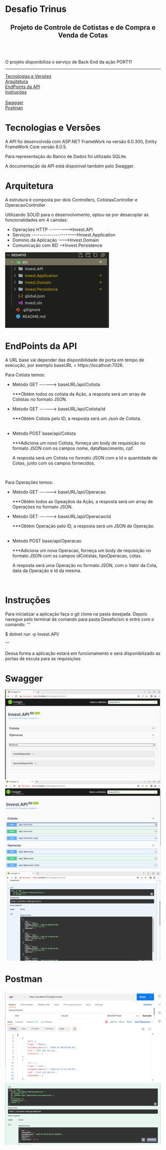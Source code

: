 # Desafio Trinus

<h2 align="center">Projeto de Controle de Cotistas e de Compra e Venda de Cotas</h2>
<br>
<br>
<p>O projeto disponibiliza o serviço de Back-End da ação PORT11</p>
<hr>

<p align="left">
  <a href="#Tecnologias e Versões"> Tecnologias e Versões </a>
  <br>
  <a href="#Arquitetura"> Arquitetura </a>
  <br>
  <a href="#EndPoints da API"> EndPoints da API </a>
  <br>
  <a href="#Instruções"> Instruções </a>
  <br>
  <br>
  <a href="#Swagger"> Swagger </a>
  <br>
  <a href="#Postman"> Postman </a>
  <br>
</p>


# Tecnologias e Versões
<p>
A API foi desenvolvida com ASP.NET FrameWork na versão 6.0.300, Entity FrameWork Core versão 6.0.5.
</p>
<p>
Para representação do Banco de Dados foi utilizado SQLite.
</p>
<p>
A documentação da API está disponivel também pelo Swagger.
</p>


# Arquitetura
<p>A estrutura é composta por dois Controllers, CotistasController e OperacaoController</p>
<p>Utilizando SOLID para o desenvolvimento, optou-se por desacoplar as funcionalidades em 4 camdas:<p>
<ul>
  <li>Operações HTTP --------->Invest.API</li>
  <li>Serviços --------------------->Invest.Application</li>
  <li>Dominio da Aplicação --->Invest.Domain</li>
  <li>Comunicação com BD -->Invest.Persistence</li>
</ul>

<img alt="Readme" title="Swagger1" src="/Image/camadas.png">

# EndPoints da API
A URL base vai depender das disponibilidade de porta em tempo de execução, por exemplo baseURL = https://localhost:7026.

<p>Para Cotista temos:</p>
<ul>
  <li>Metodo GET ------> baseURL/api/Cotista</li>
  <p>***Obtém todos os cotista da Ação, a resposta será um array de Cotistas no formato JSON.
  </p>
  <li>Metodo GET ------> baseURL/api/Cotista/id</li>
  <p>***Obtém Cotista pelo ID, a resposta será um Json de Cotista.</p>
  <br>
  <li>Metodo POST base/api/Cotista</li>
  <p>***Adiciona um novo Cotista, forneça um body de requisição no formato JSON com os campos nome, dataNascimento, cpf.
  </p>
  <p>
    A resposta será um Cotista no formato JSON com a Id e quantidade de Cotas, junto com os campos fornecidos.
  </p>
 </ul>
 <p>
<br>
<p>Para Operações temos:</p>
<ul>
  <li>Metodo GET ------> baseURL/api/Operacao</li>
  <p>***Obtém todos as Opeaçẽos da Ação, a resposta será um array de Operações no formato JSON.
  </p>
  <li>Metodo GET ------> baseURL/api/Operacao/id</li>
  <p>***Obtém Operação pelo ID, a resposta será um JSON de Operação.</p>
  <br>
  <li>Metodo POST base/api/Operacao</li>
  <p>***Adiciona um nova Operacao, forneça um body de requisição no formato JSON com os campos idCotistas, tipoOperacao, cotas.
  </p>
  <p>
    A resposta será uma Operação no formato JSON, com o Valor da Cota, data da Operação e Id da mesma.
  </p>
 </ul>
<br>

# Instruções
Para inicializar a aplicação faça o git clone na pasta desejada. Depois navegue pelo terminal de comando para pasta Desafio/src e entre com o comando: 
'''
<p>$ dotnet run -p Invest.API/</p>
'''
<p>Dessa forma a aplicação estará em funcionamento e será disponibilizado as portas de escuta para as requisições<p>



# Swagger
<p>
<div>
  <img alt="Readme" title="Swagger1" src="/Image/ResumoSwagger.png">
  <img alt="Readme" title="Swagger2" src="/Image/MetodosSwagger.png">
  <img alt="Readme" title="Swagger2" src="/Image/CotistasSwagger.png">
</div>
</p>

# Postman
<p>
<div>
  <img alt="Readme" title="Postman1" src="/Image/GETCotistasPostman.png">
  <img alt="Readme" title="Postman2" src="/Image/POSTOperacaoPostaman.png">
</div>
</p>
